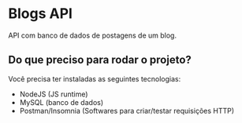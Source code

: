 # Blogs API
API com banco de dados de postagens de um blog.

## Do que preciso para rodar o projeto?
Você precisa ter instaladas as seguintes tecnologias:
- NodeJS (JS runtime)
- MySQL (banco de dados)
- Postman/Insomnia (Softwares para criar/testar requisições HTTP)
